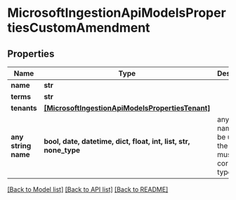 # MicrosoftIngestionApiModelsPropertiesCustomAmendment


## Properties
Name | Type | Description | Notes
------------ | ------------- | ------------- | -------------
**name** | **str** |  | [optional] 
**terms** | **str** |  | [optional] 
**tenants** | [**[MicrosoftIngestionApiModelsPropertiesTenant]**](MicrosoftIngestionApiModelsPropertiesTenant.md) |  | [optional] 
**any string name** | **bool, date, datetime, dict, float, int, list, str, none_type** | any string name can be used but the value must be the correct type | [optional]

[[Back to Model list]](../README.md#documentation-for-models) [[Back to API list]](../README.md#documentation-for-api-endpoints) [[Back to README]](../README.md)


